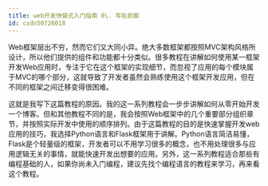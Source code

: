 ```yaml
---
title: web开发快餐式入门指南 0\. 写在前面
id: csdn50726018
---
```


Web框架层出不穷，然而它们又大同小异。绝大多数框架都按照MVC架构风格所设计，所以他们提供的组件和功能都十分类似。很多教程在讲解如何使用某一框架开发Web应用时，专注于它在这个框架的实现细节，而忽视了应用的每个模块属于MVC的哪个部分，这就导致了开发者虽然会熟练使用这个框架开发应用，但在不同的框架之间迁移变得很困难。

这就是我写下这篇教程的原因。我的这一系列教程会一步步讲解如何从零开始开发一个博客。但和其他教程不同的是，我会按照Web框架中的几个重要部分组织章节，并按照实际开发中使用的顺序排列。由于这篇教程的目的是快速掌握开发web应用的技巧，我选择Python语言和Flask框架用于讲解。Python语言简洁易懂，Flask是个轻量级的框架，开发者可以不用学习很多的概念，也不用处理很多与应用逻辑无关的事情，就能快速开发出想要的应用。另外，这一系列教程适合那些有编程基础的人，如果你尚未入门编程，建议先找个编程语言的教程来学习，再来看这个教程。